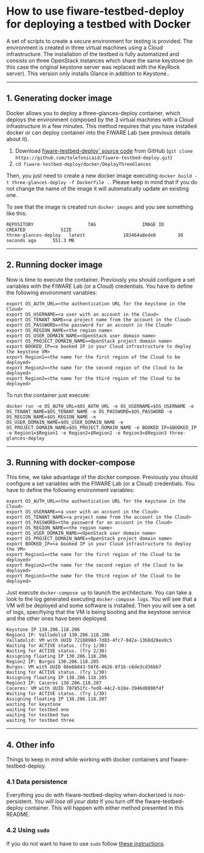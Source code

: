 # How to use fiware-testbed-deploy for deploying a testbed with Docker

A set of scripts to create a secure environment for testing is provided. The
environment is created in three virtual machines using a Cloud infrastructure.
The installation of the testbed is fully automatized and consists on three OpenStack
instances which share the same keystone (in this case the original keystone server was replaced with the KeyRock server).
This version only installs Glance in addition to Keystone..

----
## 1. Generating docker image
Docker allows you to deploy a three-glances-deploy container, which deploys the environment composed by the 3 virtual machines with a Cloud infrastructure in a few minutes.
This method requires that you have installed docker or can deploy container into the FIWARE Lab (see previous details about it).

  1. Download [fiware-testbed-deploy' source code](https://github.com/telefonicaid/fiware-testbed-deploy) from GitHub (`git clone https://github.com/telefonicaid/fiware-testbed-deploy.git`)
  2. `cd fiware-testbed-deploy/docker/DeployThreeGlances`

Then, you just need to create a new docker image executing `docker build -t three-glances-deploy -f Dockerfile .`. Please keep in mind that if you do not change the name of the image
 it will automatically update an existing one.

To see that the image is created run `docker images` and you see something like this:

    REPOSITORY                    TAG                 IMAGE ID            CREATED             SIZE
    three-glances-deploy   latest              103464a8ede0        30 seconds ago      551.3 MB

----
## 2. Running docker image
Now is time to execute the container.  Previously you should configure a set variables with the
 FIWARE Lab (or a Cloud) credentials. You have to define the following environment variables:

    export OS_AUTH_URL=<the authentication URL for the keystone in the Cloud>
    export OS_USERNAME=<a user with an account in the Cloud>
    export OS_TENANT_NAME=<a project name from the account in the Cloud>
    export OS_PASSWORD=<the password for an account in the Cloud>
    export OS_REGION_NAME=<the region name>
    export OS_USER_DOMAIN_NAME=<OpenStack user domain name>
    export OS_PROJECT_DOMAIN_NAME=<OpenStack project domain name>
    export BOOKED_IP=<a booked IP in your Cloud infrastructure to deploy the keystone VM>
    export Region1=<the name for the first region of the Cloud to be deployed>
    export Region2=<the name for the second region of the Cloud to be deployed>
    export Region3=<the name for the third region of the Cloud to be deployed>

To run the container just execute:

    docker run -e OS_AUTH_URL=$OS_AUTH_URL -e OS_USERNAME=$OS_USERNAME -e OS_TENANT_NAME=$OS_TENANT_NAME -e OS_PASSWORD=$OS_PASSWORD -e OS_REGION_NAME=$OS_REGION_NAME -e  OS_USER_DOMAIN_NAME=$OS_USER_DOMAIN_NAME -e OS_PROJECT_DOMAIN_NAME=$OS_PROJECT_DOMAIN_NAME -e BOOKED_IP=$BOOKED_IP -e Region1=$Region1 -e Region2=$Region2 -e Region3=$Region3 three-glances-deploy

----
## 3. Running with docker-compose
 This time, we take advantage of the docker compose.  Previously you should configure a set variables with the
 FIWARE Lab (or a Cloud) credentials. You have to define the following environment variables:

    export OS_AUTH_URL=<the authentication URL for the keystone in the Cloud>
    export OS_USERNAME=<a user with an account in the Cloud>
    export OS_TENANT_NAME=<a project name from the account in the Cloud>
    export OS_PASSWORD=<the password for an account in the Cloud>
    export OS_REGION_NAME=<the region name>
    export OS_USER_DOMAIN_NAME=<OpenStack user domain name>
    export OS_PROJECT_DOMAIN_NAME=<OpenStack project domain name>
    export BOOKED_IP=<a booked IP in your Cloud infrastructure to deploy the VM>
    export Region1=<the name for the first region of the Cloud to be deployed>
    export Region2=<the name for the second region of the Cloud to be deployed>
    export Region3=<the name for the third region of the Cloud to be deployed>

Just execute `docker-compose up` to launch the architecture. You can take a look to the log generated executing `docker-compose logs`. You will see
that a VM will be deployed and some software is installed. Then you will see a set of logs, specifiying that the VM is being booting and the keystone service and
the other ones have been deployed.

    Keystone IP 130.206.118.206
    Region1 IP: Valladolid 130.206.118.206
    Valladolid: VM with UUID 7218898d-7d83-4fc7-842a-1368d28ea9c5
    Waiting for ACTIVE status. (Try 1/30)
    Waiting for ACTIVE status. (Try 2/30)
    Assigning floating IP 130.206.118.206
    Region2 IP: Burgos 130.206.118.205
    Burgos: VM with UUID 86e66843-58f6-4626-8f1b-c6de3cd36bb7
    Waiting for ACTIVE status. (Try 1/30)
    Assigning floating IP 130.206.118.205
    Region3 IP: Caceres 130.206.118.207
    Caceres: VM with UUID 707851fc-fed8-44c2-b18e-3946d8080f4f
    Waiting for ACTIVE status. (Try 1/30)
    Assigning floating IP 130.206.118.207
    waiting for keystone
    waiting for testbed one
    waiting for testbed two
    waiting for testbed three

----
## 4. Other info

Things to keep in mind while working with docker containers and fiware-testbed-deploy.

### 4.1 Data persistence
Everything you do with fiware-testbed-deploy when dockerized is non-persistent. *You will lose all your data* if you turn off the fiware-testbed-deploy container. This will happen with either method presented in this README.

### 4.2 Using `sudo`

If you do not want to have to use `sudo` follow [these instructions](http://askubuntu.com/questions/477551/how-can-i-use-docker-without-sudo).



